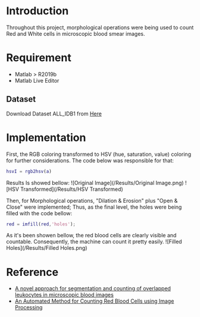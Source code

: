 # Introduction
Throughout this project, morphological operations were being used to count Red and White cells in microscopic blood smear images. 

# Requirement
* Matlab > R2019b
* Matlab Live Editor

## Dataset
Download Dataset ALL_IDB1 from [Here](https://homes.di.unimi.it/scotti/all/)

# Implementation
First, the RGB coloring transformed to HSV (hue, saturation, value) coloring for further considerations. The code below was responsible for that:
```Matlab
hsvI = rgb2hsv(a)
```
Results Is showed bellow:
![Original Image](/Results/Original Image.png)
![HSV Transformed](/Results/HSV Transformed)

Then, for Morphological operations, "Dilation & Erosion" plus "Open & Close" were implemented; Thus, as the final level, the holes were being filled with the code bellow:
```Matlab
red = imfill(red,'holes');
```
As it's been showen bellow, the red blood cells are clearly visible and countable. Consequently, the machine can count it pretty easily.
![Filled Holes](/Results/Filled Holes.png)

# Reference
* [A novel approach for segmentation and counting of overlapped leukocytes in microscopic blood images](https://www.sciencedirect.com/science/article/abs/pii/S0208521620300267#fn0010)
* [An Automated Method for Counting Red Blood Cells using Image Processing](https://www.sciencedirect.com/science/article/pii/S1877050920308747)
